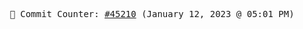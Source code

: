 <p align="center">
    <samp>
        📮 Commit Counter: <a href="https://github.com/Javascript-void0/Javascript-void0/commits/main">#45210</a> (January 12, 2023 @ 05:01 PM)
    </samp>
</p>